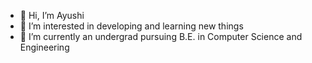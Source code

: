 - 👋 Hi, I’m Ayushi
- 👀 I’m interested in developing and learning new things
- 🌱 I’m currently an undergrad pursuing B.E. in Computer Science and Engineering


<!---
Ayushi50/Ayushi50 is a ✨ special ✨ repository because its `README.md` (this file) appears on your GitHub profile.
You can click the Preview link to take a look at your changes.
--->
